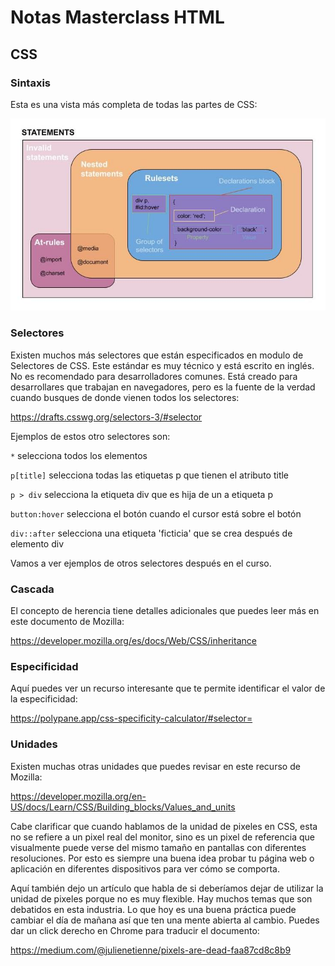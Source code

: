 # Notas Masterclass HTML
## CSS

### Sintaxis

Esta es una vista más completa de todas las partes de CSS: 

![Imagen1](./Recursos/1.jpg)

### Selectores

Existen muchos más selectores que están especificados en modulo de Selectores de CSS. Este estándar es muy técnico y está escrito en inglés. No es recomendado para desarrolladores comunes. Está creado para desarrollares que trabajan en navegadores, pero es la fuente de la verdad cuando busques de donde vienen todos los selectores:

https://drafts.csswg.org/selectors-3/#selector

Ejemplos de estos otro selectores son:      

``*`` selecciona todos los elementos

``p[title]`` selecciona todas las etiquetas p que tienen el atributo title

``p > div`` selecciona la etiqueta div que es hija de un a etiqueta p

``button:hover`` selecciona el botón cuando el cursor está sobre el botón

``div::after`` selecciona una etiqueta 'ficticia' que se crea después de elemento div

Vamos a ver ejemplos de otros selectores después en el curso.

### Cascada

El concepto de herencia tiene detalles adicionales que puedes leer más en este documento de Mozilla:

https://developer.mozilla.org/es/docs/Web/CSS/inheritance

### Especificidad

Aquí puedes ver un recurso interesante que te permite identificar el valor de la especificidad:

https://polypane.app/css-specificity-calculator/#selector=

### Unidades 

Existen muchas otras unidades que puedes revisar en este recurso de Mozilla:

https://developer.mozilla.org/en-US/docs/Learn/CSS/Building_blocks/Values_and_units

Cabe clarificar que cuando hablamos de la unidad de pixeles en CSS, esta no se refiere a un pixel real del monitor, sino es un pixel de referencia que visualmente puede verse del mismo tamaño en pantallas con diferentes resoluciones. Por esto es siempre una buena idea probar tu página web o aplicación en diferentes dispositivos para ver cómo se comporta.

Aquí también dejo un artículo que habla de si deberíamos dejar de utilizar la unidad de pixeles porque no es muy flexible. Hay muchos temas que son debatidos en esta industria. Lo que hoy es una buena práctica puede cambiar el día de mañana así que ten una mente abierta al cambio. Puedes dar un click derecho en Chrome para traducir el documento:

https://medium.com/@julienetienne/pixels-are-dead-faa87cd8c8b9